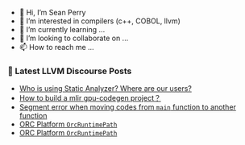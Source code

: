 - 👋 Hi, I’m Sean Perry
- 👀 I’m interested in compilers (c++, COBOL, llvm)
- 🌱 I’m currently learning ...
- 💞️ I’m looking to collaborate on ...
- 📫 How to reach me ...

<!---
s66perry/s66perry is a ✨ special ✨ repository because its `README.md` (this file) appears on your GitHub profile.
You can click the Preview link to take a look at your changes.
--->
### 📕 Latest LLVM Discourse Posts

<!-- DISCOURSE-LLVM:START -->
- [Who is using Static Analyzer? Where are our users?](https://discourse.llvm.org/t/who-is-using-static-analyzer-where-are-our-users/67985#post_7)
- [How to build a mlir gpu-codegen project？](https://discourse.llvm.org/t/how-to-build-a-mlir-gpu-codegen-project/68543#post_4)
- [Segment error when moving codes from `main` function to another function](https://discourse.llvm.org/t/segment-error-when-moving-codes-from-main-function-to-another-function/68724#post_3)
- [ORC Platform `OrcRuntimePath`](https://discourse.llvm.org/t/orc-platform-orcruntimepath/68839#post_13)
- [ORC Platform `OrcRuntimePath`](https://discourse.llvm.org/t/orc-platform-orcruntimepath/68839#post_12)
<!-- DISCOURSE-LLVM:END -->
